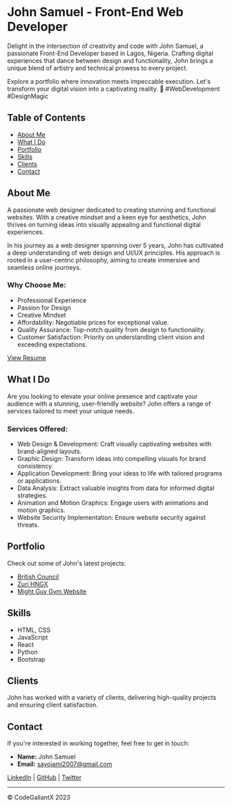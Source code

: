 # John Samuel - Front-End Web Developer

Delight in the intersection of creativity and code with John Samuel, a passionate Front-End Developer based in Lagos, Nigeria. Crafting digital experiences that dance between design and functionality, John brings a unique blend of artistry and technical prowess to every project.

Explore a portfolio where innovation meets impeccable execution. Let's transform your digital vision into a captivating reality. 🚀 #WebDevelopment #DesignMagic

## Table of Contents

- [About Me](#about-me)
- [What I Do](#what-i-do)
- [Portfolio](#portfolio)
- [Skills](#skills)
- [Clients](#clients)
- [Contact](#contact)

## About Me

A passionate web designer dedicated to creating stunning and functional websites. With a creative mindset and a keen eye for aesthetics, John thrives on turning ideas into visually appealing and functional digital experiences.

In his journey as a web designer spanning over 5 years, John has cultivated a deep understanding of web design and UI/UX principles. His approach is rooted in a user-centric philosophy, aiming to create immersive and seamless online journeys.

### Why Choose Me:

- Professional Experience
- Passion for Design
- Creative Mindset
- Affordability: Negotiable prices for exceptional value.
- Quality Assurance: Top-notch quality from design to functionality.
- Customer Satisfaction: Priority on understanding client vision and exceeding expectations.

[View Resume](resume.pdf)

## What I Do

Are you looking to elevate your online presence and captivate your audience with a stunning, user-friendly website? John offers a range of services tailored to meet your unique needs.

### Services Offered:

- Web Design & Development: Craft visually captivating websites with brand-aligned layouts.
- Graphic Design: Transform ideas into compelling visuals for brand consistency.
- Application Development: Bring your ideas to life with tailored programs or applications.
- Data Analysis: Extract valuable insights from data for informed digital strategies.
- Animation and Motion Graphics: Engage users with animations and motion graphics.
- Website Security Implementation: Ensure website security against threats.

## Portfolio

Check out some of John's latest projects:

- [British Council](https://jayo14.github.io/contact-British-Council)
- [Zuri HNGX](https://jayo14.github.io/Zuri-HNGX-stage1/index.html)
- [Might Guy Gym Website](https://jayo14.github.io/Might-Guy-Gym-Website)

## Skills

- HTML, CSS
- JavaScript
- React
- Python
- Bootstrap

## Clients

John has worked with a variety of clients, delivering high-quality projects and ensuring client satisfaction.

## Contact

If you're interested in working together, feel free to get in touch:

- **Name:** John Samuel
- **Email:** [sayojami2007@gmail.com](mailto:sayojami2007@gmail.com)

[LinkedIn](https://www.linkedin.com/in/john-samuel-99424722a) | [GitHub](https://github.com/jayo14) | [Twitter](https://twitter.com/JohnASamue24013)

---

© CodeGallantX 2023

